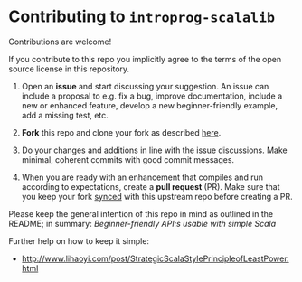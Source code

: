 # Contributing to `introprog-scalalib`

Contributions are welcome!

If you contribute to this repo you implicitly agree to the terms of the open source license in this repository. 

1. Open an **issue** and start discussing your suggestion. An issue can include a proposal to e.g. fix a bug, improve documentation, include a new or enhanced feature, develop a new beginner-friendly example, add a missing test, etc.

2. **Fork** this repo and clone your fork as described [here](https://help.github.com/articles/fork-a-repo/).

3. Do your changes and additions in line with the issue discussions. Make minimal, coherent commits with good commit messages.

4. When you are ready with an enhancement that compiles and run according to expectations, create a **pull request** (PR). Make sure that you keep your fork [synced](https://help.github.com/articles/syncing-a-fork/) with this upstream repo before creating a PR.

Please keep the general intention of this repo in mind as outlined in the README; in summary: *Beginner-friendly API:s usable with simple Scala*

Further help on how to keep it simple:

*  http://www.lihaoyi.com/post/StrategicScalaStylePrincipleofLeastPower.html
